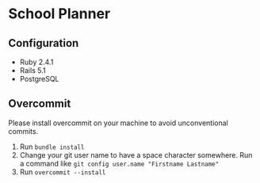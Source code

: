 # School Planner

## Configuration
- Ruby 2.4.1
- Rails 5.1
- PostgreSQL

## Overcommit
Please install overcommit on your machine to avoid unconventional commits.
1. Run `bundle install`
2. Change your git user name to have a space character somewhere. Run a command like `git config user.name "Firstname Lastname"`
3. Run `overcommit --install`
